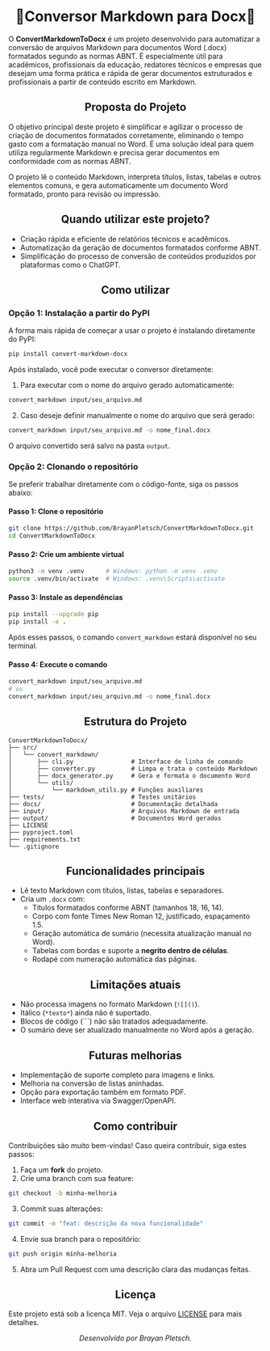 <h1 align="center">📝Conversor Markdown para Docx📝</h1>

O **ConvertMarkdownToDocx** é um projeto desenvolvido para automatizar a conversão de arquivos Markdown para documentos Word (.docx) formatados segundo as normas ABNT. É especialmente útil para acadêmicos, profissionais da educação, redatores técnicos e empresas que desejam uma forma prática e rápida de gerar documentos estruturados e profissionais a partir de conteúdo escrito em Markdown.

<h2 align="center">Proposta do Projeto</h2>

O objetivo principal deste projeto é simplificar e agilizar o processo de criação de documentos formatados corretamente, eliminando o tempo gasto com a formatação manual no Word. É uma solução ideal para quem utiliza regularmente Markdown e precisa gerar documentos em conformidade com as normas ABNT.

O projeto lê o conteúdo Markdown, interpreta títulos, listas, tabelas e outros elementos comuns, e gera automaticamente um documento Word formatado, pronto para revisão ou impressão.

<h2 align="center">Quando utilizar este projeto?</h2>

- Criação rápida e eficiente de relatórios técnicos e acadêmicos.
- Automatização da geração de documentos formatados conforme ABNT.
- Simplificação do processo de conversão de conteúdos produzidos por plataformas como o ChatGPT.

<h2 align="center">Como utilizar</h2>

### Opção 1: Instalação a partir do PyPI

A forma mais rápida de começar a usar o projeto é instalando diretamente do PyPI:

```bash
pip install convert-markdown-docx
```

Após instalado, você pode executar o conversor diretamente:

1. Para executar com o nome do arquivo gerado automaticamente:

```bash
convert_markdown input/seu_arquivo.md
```

2. Caso deseje definir manualmente o nome do arquivo que será gerado:

```bash
convert_markdown input/seu_arquivo.md -o nome_final.docx
```

O arquivo convertido será salvo na pasta `output`.

### Opção 2: Clonando o repositório

Se preferir trabalhar diretamente com o código-fonte, siga os passos abaixo:

#### Passo 1: Clone o repositório

```bash
git clone https://github.com/BrayanPletsch/ConvertMarkdownToDocx.git
cd ConvertMarkdownToDocx
```

#### Passo 2: Crie um ambiente virtual

```bash
python3 -m venv .venv      # Windows: python -m venv .venv 
source .venv/bin/activate  # Windows: .venv\Scripts\activate
```

#### Passo 3: Instale as dependências

```bash
pip install --upgrade pip
pip install -e .
```

Após esses passos, o comando `convert_markdown` estará disponível no seu terminal.

#### Passo 4: Execute o comando

```bash
convert_markdown input/seu_arquivo.md
# ou
convert_markdown input/seu_arquivo.md -o nome_final.docx
```

<h2 align="center">Estrutura do Projeto</h2>

```
ConvertMarkdownToDocx/
├── src/
│   └── convert_markdown/
│       ├── cli.py                # Interface de linha de comando
│       ├── converter.py          # Limpa e trata o conteúdo Markdown
│       ├── docx_generator.py     # Gera e formata o documento Word
│       └── utils/
│           └── markdown_utils.py # Funções auxiliares
├── tests/                        # Testes unitários
├── docs/                         # Documentação detalhada
├── input/                        # Arquivos Markdown de entrada
├── output/                       # Documentos Word gerados
├── LICENSE
├── pyproject.toml
├── requirements.txt
└── .gitignore
```

<h2 align="center">Funcionalidades principais</h2>

- Lê texto Markdown com títulos, listas, tabelas e separadores.
- Cria um `.docx` com:
  - Títulos formatados conforme ABNT (tamanhos 18, 16, 14).
  - Corpo com fonte Times New Roman 12, justificado, espaçamento 1.5.
  - Geração automática de sumário (necessita atualização manual no Word).
  - Tabelas com bordas e suporte a **negrito dentro de células**.
  - Rodapé com numeração automática das páginas.

<h2 align="center">Limitações atuais</h2>

- Não processa imagens no formato Markdown (`![]()`).
- Itálico (`*texto*`) ainda não é suportado.
- Blocos de código (```) não são tratados adequadamente.
- O sumário deve ser atualizado manualmente no Word após a geração.

<h2 align="center">Futuras melhorias</h2>

- Implementação de suporte completo para imagens e links.
- Melhoria na conversão de listas aninhadas.
- Opção para exportação também em formato PDF.
- Interface web interativa via Swagger/OpenAPI.

<h2 align="center">Como contribuir</h2>

Contribuições são muito bem-vindas! Caso queira contribuir, siga estes passos:

1. Faça um **fork** do projeto.
2. Crie uma branch com sua feature:

```bash
git checkout -b minha-melhoria
```

3. Commit suas alterações:

```bash
git commit -m "feat: descrição da nova funcionalidade"
```

4. Envie sua branch para o repositório:

```bash
git push origin minha-melhoria
```

5. Abra um Pull Request com uma descrição clara das mudanças feitas.

<h2 align="center">Licença</h2>

Este projeto está sob a licença MIT. Veja o arquivo [LICENSE](LICENSE) para mais detalhes.

<p align="center"><i>Desenvolvido por Brayan Pletsch.</i></p>
